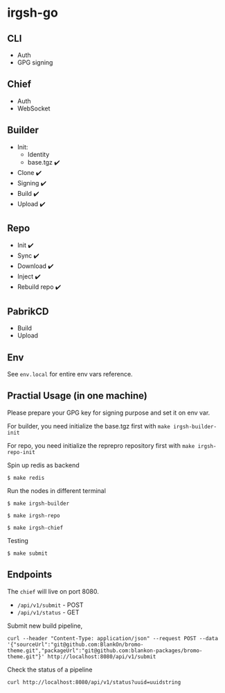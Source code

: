 # irgsh-go

## CLI

- Auth
- GPG signing

## Chief

- Auth
- WebSocket

## Builder

- Init:
  - Identity
  - base.tgz :heavy_check_mark:
- Clone :heavy_check_mark:
- Signing :heavy_check_mark:
- Build :heavy_check_mark:
- Upload :heavy_check_mark:

## Repo

- Init :heavy_check_mark:
- Sync :heavy_check_mark:
- Download :heavy_check_mark:
- Inject :heavy_check_mark:
- Rebuild repo :heavy_check_mark:

## PabrikCD

- Build
- Upload

## Env

See `env.local` for entire env vars reference.

## Practial Usage (in one machine)

Please prepare your GPG key for signing purpose and set it on env var.

For builder, you need initialize the base.tgz first with `make irgsh-builder-init`

For repo, you need initialize the reprepro repository first with `make irgsh-repo-init`

Spin up redis as backend

```
$ make redis
```

Run the nodes in different terminal

```
$ make irgsh-builder
```
```
$ make irgsh-repo
```
```
$ make irgsh-chief
```

Testing

```
$ make submit
```


## Endpoints

The `chief` will live on port 8080.

- `/api/v1/submit` - POST
- `/api/v1/status` - GET


Submit new build pipeline,

```
curl --header "Content-Type: application/json" --request POST --data '{"sourceUrl":"git@github.com:BlankOn/bromo-theme.git","packageUrl":"git@github.com:blankon-packages/bromo-theme.git"}' http://localhost:8080/api/v1/submit
```

Check the status of a pipeline

```
curl http://localhost:8080/api/v1/status?uuid=uuidstring
```
